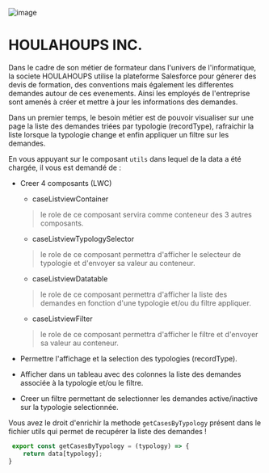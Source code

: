 ![image](https://user-images.githubusercontent.com/115108908/194173019-6e22662e-f6e3-492f-a9c5-3bd77bea29ce.png)


# HOULAHOUPS INC.

Dans le cadre de son métier de formateur dans l'univers de l'informatique, la societe HOULAHOUPS utilise la plateforme Salesforce pour génerer des devis de formation, des conventions mais également les differentes demandes autour de ces evenements. Ainsi les employés de l'entreprise sont amenés à créer et mettre à jour les informations des demandes.

Dans un premier temps, le besoin métier est de pouvoir visualiser sur une page la liste des demandes triées par typologie (recordType), rafraichir la liste lorsque la typologie change et enfin appliquer un filtre sur les demandes.

En vous appuyant sur le composant `utils` dans lequel de la data a été chargée, il vous est demandé de :

- Creer 4 composants (LWC)
   
   - caseListviewContainer
   > le role de ce composant servira comme conteneur des 3 autres composants.
   
   - caseListviewTypologySelector
   > le role de ce composant permettra d'afficher le selecteur de typologie et d'envoyer sa valeur au conteneur.
   
   - caseListviewDatatable
   > le role de ce composant permettra d'afficher la liste des demandes en fonction d'une typologie et/ou du filtre appliquer.

   - caseListviewFilter
   > le role de ce composant permettra d'afficher le filtre et d'envoyer sa valeur au conteneur.

- Permettre l'affichage et la selection des typologies (recordType).
- Afficher dans un tableau avec des colonnes la liste des demandes associée à la typologie et/ou le filtre.
- Creer un filtre permettant de selectionner les demandes active/inactive sur la typologie selectionnée.


Vous avez le droit d'enrichir la methode `getCasesByTypology` présent dans le fichier utils qui permet de recupérer la liste des demandes !

```javascript
 export const getCasesByTypology = (typology) => { 
    return data[typology];
}
```



 
 
